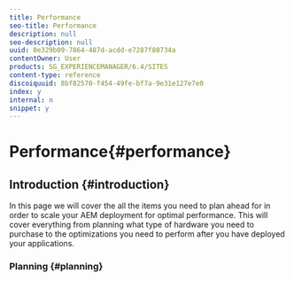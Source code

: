 ```yaml
---
title: Performance
seo-title: Performance
description: null
seo-description: null
uuid: 0e329b09-7864-487d-acdd-e7287f80734a
contentOwner: User
products: SG_EXPERIENCEMANAGER/6.4/SITES
content-type: reference
discoiquuid: 8bf82570-f454-49fe-bf7a-9e31e127e7e0
index: y
internal: n
snippet: y
---
```


# Performance{#performance}

## Introduction {#introduction}

In this page we will cover the all the items you need to plan ahead for in order to scale your AEM deployment for optimal performance. This will cover everything from planning what type of hardware you need to purchase to the optimizations you need to perform after you have deployed your applications.

### Planning {#planning}


